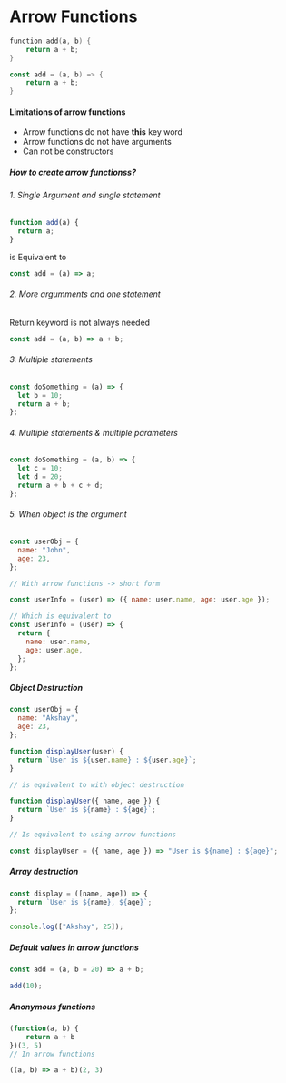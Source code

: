 # Arrow Functions

```kotlin
function add(a, b) {
    return a + b;
}
```

```kotlin
const add = (a, b) => {
    return a + b;
}
```

#### Limitations of arrow functions

- Arrow functions do not have **this** key word
- Arrow functions do not have arguments
- Can not be constructors

##### How to create arrow functionss?

###### 1. Single Argument and single statement

```javascript
function add(a) {
  return a;
}
```

is Equivalent to

```javascript
const add = (a) => a;
```

###### 2. More argumments and one statement

Return keyword is not always needed

```javascript
const add = (a, b) => a + b;
```

###### 3. Multiple statements

```javascript
const doSomething = (a) => {
  let b = 10;
  return a + b;
};
```

###### 4. Multiple statements & multiple parameters

```javascript
const doSomething = (a, b) => {
  let c = 10;
  let d = 20;
  return a + b + c + d;
};
```

###### 5. When object is the argument

```javascript
const userObj = {
  name: "John",
  age: 23,
};

// With arrow functions -> short form

const userInfo = (user) => ({ name: user.name, age: user.age });

// Which is equivalent to
const userInfo = (user) => {
  return {
    name: user.name,
    age: user.age,
  };
};
```

##### Object Destruction

```javascript
const userObj = {
  name: "Akshay",
  age: 23,
};

function displayUser(user) {
  return `User is ${user.name} : ${user.age}`;
}

// is equivalent to with object destruction

function displayUser({ name, age }) {
  return `User is ${name} : ${age}`;
}

// Is equivalent to using arrow functions

const displayUser = ({ name, age }) => "User is ${name} : ${age}";
```

##### Array destruction

```javascript
const display = ([name, age]) => {
  return `User is ${name}, ${age}`;
};

console.log(["Akshay", 25]);
```

##### Default values in arrow functions

```javascript
const add = (a, b = 20) => a + b;

add(10);
```

##### Anonymous functions
```javascript
(function(a, b) {
    return a + b
})(3, 5)
// In arrow functions

((a, b) => a + b)(2, 3)
```
